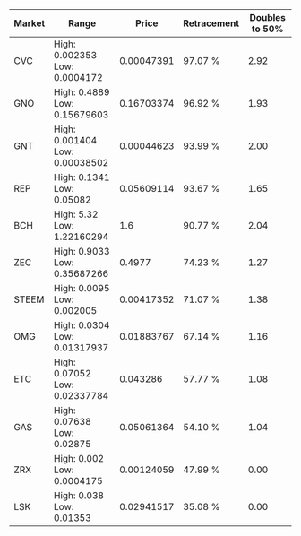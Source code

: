 | Market | Range | Price| Retracement | Doubles to 50% |
| --- | --- | --- | --- | --- |
| CVC | High: 0.002353<br />Low: 0.0004172 | 0.00047391 | 97.07 % | 2.92 |
| GNO | High: 0.4889<br />Low: 0.15679603 | 0.16703374 | 96.92 % | 1.93 |
| GNT | High: 0.001404<br />Low: 0.00038502 | 0.00044623 | 93.99 % | 2.00 |
| REP | High: 0.1341<br />Low: 0.05082 | 0.05609114 | 93.67 % | 1.65 |
| BCH | High: 5.32<br />Low: 1.22160294 | 1.6 | 90.77 % | 2.04 |
| ZEC | High: 0.9033<br />Low: 0.35687266 | 0.4977 | 74.23 % | 1.27 |
| STEEM | High: 0.0095<br />Low: 0.002005 | 0.00417352 | 71.07 % | 1.38 |
| OMG | High: 0.0304<br />Low: 0.01317937 | 0.01883767 | 67.14 % | 1.16 |
| ETC | High: 0.07052<br />Low: 0.02337784 | 0.043286 | 57.77 % | 1.08 |
| GAS | High: 0.07638<br />Low: 0.02875 | 0.05061364 | 54.10 % | 1.04 |
| ZRX | High: 0.002<br />Low: 0.0004175 | 0.00124059 | 47.99 % | 0.00 |
| LSK | High: 0.038<br />Low: 0.01353 | 0.02941517 | 35.08 % | 0.00 |
